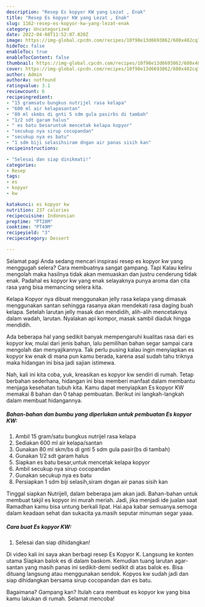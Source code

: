 ```yaml
---
description: "Resep Es kopyor KW yang Lezat , Enak"
title: "Resep Es kopyor KW yang Lezat , Enak"
slug: 1162-resep-es-kopyor-kw-yang-lezat-enak
category: Uncategorized
date: 2022-04-08T11:52:07.020Z
image: https://img-global.cpcdn.com/recipes/10f98e13d6693862/680x482cq70/es-kopyor-kw-foto-resep-utama.jpg
hideToc: false
enableToc: true
enableTocContent: false
thumbnail: https://img-global.cpcdn.com/recipes/10f98e13d6693862/680x482cq70/es-kopyor-kw-foto-resep-utama.jpg
cover: https://img-global.cpcdn.com/recipes/10f98e13d6693862/680x482cq70/es-kopyor-kw-foto-resep-utama.jpg
author: Admin
authorAv: notfound
ratingvalue: 3.1
reviewcount: 6
recipeingredient:
- "15 gramsatu bungkus nutrijel rasa kelapa"
- "600 ml air kelapasantan"
- "80 ml skmbs di gnti 5 sdm gula pasirbs di tambah"
- "1/2 sdt garam halus"
- " es batu besaruntuk mencetak kelapa kopyor"
- "secukup nya sirup cocopandan"
- "secukup nya es batu"
- "1 sdm biji selasihsiram dngan air panas sisih kan"
recipeinstructions:

- "Selesai dan siap dinikmati!"
categories:
- Resep
tags:
- es
- kopyor
- kw

katakunci: es kopyor kw 
nutrition: 237 calories
recipecuisine: Indonesian
preptime: "PT28M"
cooktime: "PT49M"
recipeyield: "3"
recipecategory: Dessert

---
```



Selamat pagi Anda sedang mencari inspirasi resep es kopyor kw yang menggugah selera? Cara membuatnya sangat gampang. Tapi Kalau keliru mengolah maka hasilnya tidak akan memuaskan dan justru cenderung tidak enak. Padahal es kopyor kw yang enak selayaknya punya aroma dan cita rasa yang bisa memancing selera kita.


Kelapa Kopyor nya dibuat menggunakan jelly rasa kelapa yang dimasak menggunakan santan sehingga rasanya akan mendekati rasa daging buah kelapa. Setelah larutan jelly masak dan mendidih, alih-alih mencetaknya dalam wadah, larutan. Nyalakan api kompor, masak sambil diaduk hingga mendidih.

Ada beberapa hal yang sedikit banyak mempengaruhi kualitas rasa dari es kopyor kw, mulai dari jenis bahan, lalu pemilihan bahan segar sampai cara mengolah dan menyajikannya. Tak perlu pusing kalau ingin menyiapkan es kopyor kw enak di mana pun kamu berada, karena asal sudah tahu triknya maka hidangan ini bisa jadi sajian istimewa.


Nah, kali ini kita coba, yuk, kreasikan es kopyor kw sendiri di rumah. Tetap berbahan sederhana, hidangan ini bisa memberi manfaat dalam membantu menjaga kesehatan tubuh kita. Kamu dapat menyiapkan Es kopyor KW memakai 8 bahan dan 0 tahap pembuatan. Berikut ini langkah-langkah dalam membuat hidangannya.

<!--inarticleads1-->

##### Bahan-bahan dan bumbu yang diperlukan untuk pembuatan Es kopyor KW:

1. Ambil 15 gram/satu bungkus nutrijel rasa kelapa
1. Sediakan 600 ml air kelapa/santan
1. Gunakan 80 ml skm/bs di gnti 5 sdm gula pasir(bs di tambah)
1. Gunakan 1/2 sdt garam halus
1. Siapkan  es batu besar,untuk mencetak kelapa kopyor
1. Ambil secukup nya sirup cocopandan
1. Gunakan secukup nya es batu
1. Persiapkan 1 sdm biji selasih,siram dngan air panas sisih kan


Tinggal siapkan Nutrijell, dalam beberapa jam akan jadi. Bahan-bahan untuk membuat takjil es kopyor ini murah meriah. Jadi, jika menjadi ide jualan saat Ramadhan kamu bisa untung berkali lipat. Hai.apa kabar semuanya.semoga dalam keadaan sehat dan sukacita ya.masih seputar minuman segar yaaa. 

<!--inarticleads2-->

##### Cara buat Es kopyor KW:


1. Selesai dan siap dihidangkan!

Di video kali ini saya akan berbagi resep Es Kopyor K. Langsung ke konten utama Siapkan balok es di dalam baskom. Kemudian tuang larutan agar-santan yang masih panas ini sedikit-demi sedikit di atas balok es. Bisa dituang langsung atau menggunakan sendok. Kopyos kw sudah jadi dan siap dihidangkan bersama sirup cocopandan dan es batu. 

Bagaimana? Gampang kan? Itulah cara membuat es kopyor kw yang bisa kamu lakukan di rumah. Selamat mencoba!
